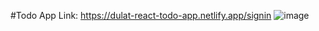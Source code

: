 #Todo App
Link: https://dulat-react-todo-app.netlify.app/signin
![image](https://user-images.githubusercontent.com/63417558/169738860-b72e948e-d839-4b92-9bab-a2637159dff3.png)

